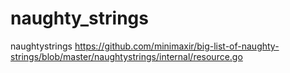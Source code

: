 # naughty_strings
naughtystrings
https://github.com/minimaxir/big-list-of-naughty-strings/blob/master/naughtystrings/internal/resource.go
